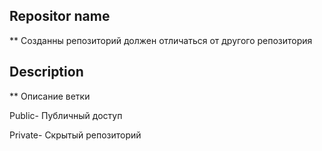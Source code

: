 ## Repositor name
** Созданны репозиторий должен отличаться от другого репозитория

## Description
** Описание ветки

Public-
Публичный доступ

Private-
Скрытый репозиторий
